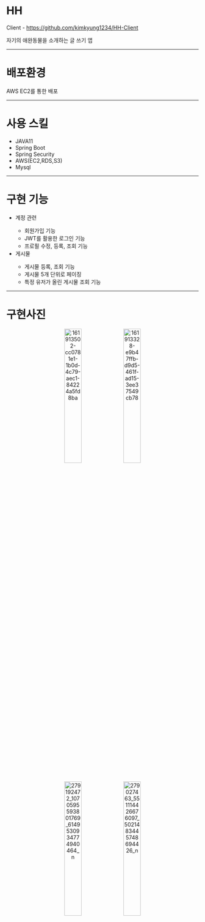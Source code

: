 # HH

Client - https://github.com/kimkyung1234/HH-Client

자기의 애완동물을 소개하는 글 쓰기 앱
***
<h1>배포환경</h1>
AWS EC2를 통한 배포

***
<h1>사용 스킬</h1>
<ul>
    <li>JAVA11</li>
    <li>Spring Boot</li>
    <li>Spring Security</li>
    <li>AWS(EC2,RDS,S3)</li>
    <li>Mysql</li>
</ul>

***
<h1>구현 기능</h1>
<ul>
    <li>계정 관련</li>
        <ul>
            <li>회원가입 기능</li>
            <li>JWT를 활용한 로그인 기능</li>
            <li>프로필 수정, 등록, 조회 기능</li>
        </ul>
    <li>게시물</li>
    <ul>
        <li>게시물 등록, 조회 기능</li>
        <li>게시물 5개 단위로 페이징</li>
        <li>특정 유저가 올린 게시물 조회 기능</li>
    </ul>
</ul>

***

<h1>구현사진</h1>



<p align="center" width="100%">
    <img width="30%" alt="161913502-cc0781e1-1b0d-4c79-aec1-84224a5fd8ba" src="https://user-images.githubusercontent.com/66901223/166179575-85a7b3c7-7796-4ad3-b966-cce4389c483d.png">
    <img width="30%" alt="161913328-e9b47ffb-d9d5-461f-ad15-3ee37549cb78" src="https://user-images.githubusercontent.com/66901223/166179607-66ecf770-ae25-4c67-9511-0a8016a2aedf.png">
</p>
<p align="center" width="100%">
    <img width="30%" alt="279192472_1070595593801769_6149530934774940464_n" src="https://user-images.githubusercontent.com/66901223/166399712-42540e60-82d8-4e46-ba49-7642ee61bb70.png">
    <img width="30%" alt="279027463_551114426676097_5021483445748694426_n" src="https://user-images.githubusercontent.com/66901223/166399759-1f8e47b4-4fab-4df9-8848-cdb32c0652b5.png">
</p>
